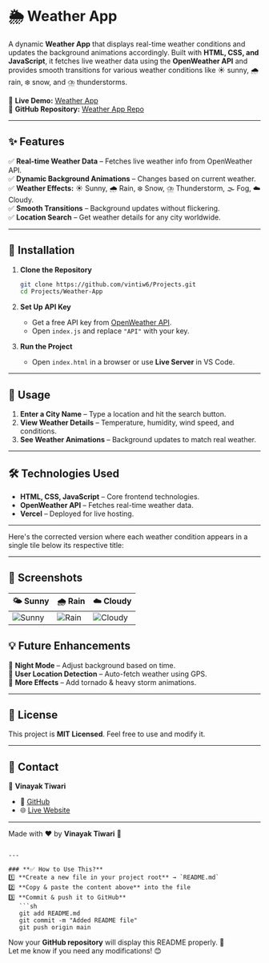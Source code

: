 
# 🌦️ Weather App

A dynamic **Weather App** that displays real-time weather conditions and updates the background animations accordingly. Built with **HTML, CSS, and JavaScript**, it fetches live weather data using the **OpenWeather API** and provides smooth transitions for various weather conditions like ☀️ sunny, 🌧️ rain, ❄️ snow, and ⛈️ thunderstorms.

🔗 **Live Demo:** [Weather App](https://vintiw6-weather-app.vercel.app/)  
🔗 **GitHub Repository:** [Weather App Repo](https://github.com/vintiw6/Projects/tree/main/Weather-App)  

---

## ✨ Features

✅ **Real-time Weather Data** – Fetches live weather info from OpenWeather API.  
✅ **Dynamic Background Animations** – Changes based on current weather.  
✅ **Weather Effects:** ☀️ Sunny, 🌧️ Rain, ❄️ Snow, ⛈️ Thunderstorm, 🌫️ Fog, ☁️ Cloudy.  
✅ **Smooth Transitions** – Background updates without flickering.  
✅ **Location Search** – Get weather details for any city worldwide.  

---

## 🚀 Installation

1. **Clone the Repository**
   ```sh
   git clone https://github.com/vintiw6/Projects.git
   cd Projects/Weather-App
   ```

2. **Set Up API Key**
   - Get a free API key from [OpenWeather API](https://openweathermap.org/api).
   - Open `index.js` and replace `"API"` with your key.

3. **Run the Project**
   - Open `index.html` in a browser or use **Live Server** in VS Code.

---

## 📌 Usage

1. **Enter a City Name** – Type a location and hit the search button.  
2. **View Weather Details** – Temperature, humidity, wind speed, and conditions.  
3. **See Weather Animations** – Background updates to match real weather.  

---

## 🛠️ Technologies Used

- **HTML, CSS, JavaScript** – Core frontend technologies.
- **OpenWeather API** – Fetches real-time weather data.
- **Vercel** – Deployed for live hosting.

---

Here's the corrected version where each weather condition appears in a single tile below its respective title:  

---

## 📸 Screenshots

| 🌤️ Sunny | 🌧️ Rain | ☁️ Cloudy |
|----------|---------|---------|
| ![Sunny](https://github.com/user-attachments/assets/1078ecd6-d0a6-46bd-bb9a-b6198baa53ef) | ![Rain](https://github.com/user-attachments/assets/011c1e07-d543-4904-9213-627f5524eed6) | ![Cloudy](https://github.com/user-attachments/assets/5afed0e0-ec9c-46b9-b58f-6f468ec56651) |


## 💡 Future Enhancements

🚀 **Night Mode** – Adjust background based on time.  
🚀 **User Location Detection** – Auto-fetch weather using GPS.  
🚀 **More Effects** – Add tornado & heavy storm animations.  

---

## 📜 License

This project is **MIT Licensed**. Feel free to use and modify it.

---

## 💬 Contact

👤 **Vinayak Tiwari**  
- 🔗 [GitHub](https://github.com/vintiw6)  
- 🌐 [Live Website](https://vintiw6-weather-app.vercel.app/)  

---

Made with ❤️ by **Vinayak Tiwari** 🚀
```

---

### **✅ How to Use This?**
1️⃣ **Create a new file in your project root** → `README.md`  
2️⃣ **Copy & paste the content above** into the file  
3️⃣ **Commit & push it to GitHub**  
   ```sh
   git add README.md
   git commit -m "Added README file"
   git push origin main
   ```

Now your **GitHub repository** will display this README properly. 🚀  
Let me know if you need any modifications! 😊
